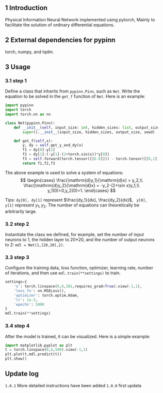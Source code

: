 ## 1 Introduction
Physical Information Neural Network implemented using pytorch, Mainly to facilitate the solution of ordinary differential equations.

## 2 External dependencies for pypinn
torch, numpy, and tqdm.

## 3 Usage

### 3.1 step 1 
Define a class that inherits from `pypinn.Pinn`, such as `Net`. Write the equation to be solved in the `get_f` function of `Net`. Here is an example:
```python
import pypinn
import torch
import torch.nn as nn

class Net(pypinn.Pinn):
    def __init__(self, input_size: int, hidden_sizes: list, output_size: int, seed=0):
        super().__init__(input_size, hidden_sizes, output_size, seed)

    def get_f(self,x):
        y, dy = self.get_y_and_dy(x)
        f1 = dy[0]-y[1]
        f2 = dy[1]-(-y[1]-(2+torch.sin(x))*y[0])
        f3 = self.forward(torch.tensor([[0.0]])) - torch.tensor([[0,1]])
        return f1,f2,f3
```
The above example is used to solve a system of equations:
$$
\begin{cases}
    \frac{\mathrm{d}y_1}{\mathrm{d}x} = y_2,\\
    \frac{\mathrm{d}y_2}{\mathrm{d}x} = -y_2-(2+\sin x)y_1,\\
    y_1(0)=0,y_2(0)=1.
\end{cases}
$$

Tips: ` dy[0], dy[1] ` represent $\frac{dy_1}{dx}, \frac{dy_2}{dx}$, ` y[0], y[1]` represent $y_1, y_2$. The number of equations can theoretically be arbitrarily large.

### 3.2 step 2
Instantiate the class we defined, for example, set the number of input neurons to 1, the hidden layer to 20*20, and the number of output neurons to 2: `mdl = Net(1,[20,20],2)`.

### 3.3 step 3
Configure the training data, loss function, optimizer, learning rate, number of iterations, and then use `mdl.train(**settings)` to train.
```python
settings={
    'x': torch.linspace(0,6,301,requires_grad=True).view(-1,1),
    'loss_fn': nn.MSELoss(),
    'optimizer': torch.optim.Adam,
    'lr': 1e-3,
    'epochs': 5000
}
mdl.train(**settings)
```

### 3.4 step 4
After the model is trained, it can be visualized. Here is a simple example:
```python
import matplotlib.pyplot as plt
t = torch.linspace(0,6,500).view(-1,1)
plt.plot(t,mdl.predict(t))
plt.show()
```



## Update log
`1.0.1` More detailed instructions have been added
`1.0.0` first updata